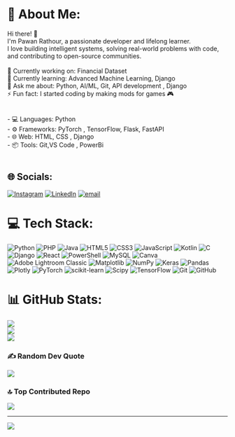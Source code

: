 # 💫 About Me:
Hi there! 👋  <br>I'm Pawan Rathour, a passionate developer and lifelong learner.  <br>I love building intelligent systems, solving real-world problems with code, and contributing to open-source communities.  <br><br>🔭 Currently working on: Financial Dataset  <br>🌱 Currently learning: Advanced Machine Learning, Django  <br>💬 Ask me about: Python, AI/ML, Git, API development , Django <br>⚡ Fun fact: I started coding by making mods for games 🎮  <br><br><br>- 💻 Languages: Python<br>- ⚙️ Frameworks: PyTorch , TensorFlow, Flask, FastAPI<br>- 🌐 Web: HTML, CSS , Django<br>- 📦 Tools: Git,VS Code , PowerBi<br><br>


## 🌐 Socials:
[![Instagram](https://img.shields.io/badge/Instagram-%23E4405F.svg?logo=Instagram&logoColor=white)](https://www.instagram.com/pawan_0_143) [![LinkedIn](https://img.shields.io/badge/LinkedIn-%230077B5.svg?logo=linkedin&logoColor=white)](https://www.linkedin.com/in/pawanrathour96) [![email](https://img.shields.io/badge/Email-D14836?logo=gmail&logoColor=white)](mailto:maya261125@gmail.com ) 

# 💻 Tech Stack:
![Python](https://img.shields.io/badge/python-3670A0?style=plastic&logo=python&logoColor=ffdd54) ![PHP](https://img.shields.io/badge/php-%23777BB4.svg?style=plastic&logo=php&logoColor=white) ![Java](https://img.shields.io/badge/java-%23ED8B00.svg?style=plastic&logo=openjdk&logoColor=white) ![HTML5](https://img.shields.io/badge/html5-%23E34F26.svg?style=plastic&logo=html5&logoColor=white) ![CSS3](https://img.shields.io/badge/css3-%231572B6.svg?style=plastic&logo=css3&logoColor=white) ![JavaScript](https://img.shields.io/badge/javascript-%23323330.svg?style=plastic&logo=javascript&logoColor=%23F7DF1E) ![Kotlin](https://img.shields.io/badge/kotlin-%237F52FF.svg?style=plastic&logo=kotlin&logoColor=white) ![C](https://img.shields.io/badge/c-%2300599C.svg?style=plastic&logo=c&logoColor=white) ![Django](https://img.shields.io/badge/django-%23092E20.svg?style=plastic&logo=django&logoColor=white) ![React](https://img.shields.io/badge/react-%2320232a.svg?style=plastic&logo=react&logoColor=%2361DAFB) ![PowerShell](https://img.shields.io/badge/PowerShell-%235391FE.svg?style=plastic&logo=powershell&logoColor=white) ![MySQL](https://img.shields.io/badge/mysql-4479A1.svg?style=plastic&logo=mysql&logoColor=white) ![Canva](https://img.shields.io/badge/Canva-%2300C4CC.svg?style=plastic&logo=Canva&logoColor=white) ![Adobe Lightroom Classic](https://img.shields.io/badge/Adobe%20Lightroom%20Classic-31A8FF.svg?style=plastic&logo=Adobe%20Lightroom%20Classic&logoColor=white) ![Matplotlib](https://img.shields.io/badge/Matplotlib-%23ffffff.svg?style=plastic&logo=Matplotlib&logoColor=black) ![NumPy](https://img.shields.io/badge/numpy-%23013243.svg?style=plastic&logo=numpy&logoColor=white) ![Keras](https://img.shields.io/badge/Keras-%23D00000.svg?style=plastic&logo=Keras&logoColor=white) ![Pandas](https://img.shields.io/badge/pandas-%23150458.svg?style=plastic&logo=pandas&logoColor=white) ![Plotly](https://img.shields.io/badge/Plotly-%233F4F75.svg?style=plastic&logo=plotly&logoColor=white) ![PyTorch](https://img.shields.io/badge/PyTorch-%23EE4C2C.svg?style=plastic&logo=PyTorch&logoColor=white) ![scikit-learn](https://img.shields.io/badge/scikit--learn-%23F7931E.svg?style=plastic&logo=scikit-learn&logoColor=white) ![Scipy](https://img.shields.io/badge/SciPy-%230C55A5.svg?style=plastic&logo=scipy&logoColor=%white) ![TensorFlow](https://img.shields.io/badge/TensorFlow-%23FF6F00.svg?style=plastic&logo=TensorFlow&logoColor=white) ![Git](https://img.shields.io/badge/git-%23F05033.svg?style=plastic&logo=git&logoColor=white) ![GitHub](https://img.shields.io/badge/github-%23121011.svg?style=plastic&logo=github&logoColor=white)
# 📊 GitHub Stats:
![](https://github-readme-stats.vercel.app/api?username=Pawan-DS-ML&theme=neon&hide_border=false&include_all_commits=false&count_private=false)<br/>
![](https://nirzak-streak-stats.vercel.app/?user=Pawan-DS-ML&theme=neon&hide_border=false)<br/>
![](https://github-readme-stats.vercel.app/api/top-langs/?username=Pawan-DS-ML&theme=neon&hide_border=false&include_all_commits=false&count_private=false&layout=compact)

### ✍️ Random Dev Quote
![](https://quotes-github-readme.vercel.app/api?type=vetical&theme=gruvbox)

### 🔝 Top Contributed Repo
![](https://github-contributor-stats.vercel.app/api?username=Pawan-DS-ML&limit=5&theme=neon&combine_all_yearly_contributions=true)

---
[![](https://visitcount.itsvg.in/api?id=Pawan-DS-ML&icon=0&color=0)](https://visitcount.itsvg.in)

<!-- Proudly created with GPRM ( https://gprm.itsvg.in ) -->
